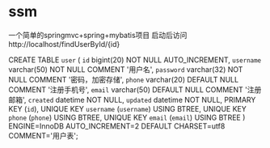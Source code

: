 # ssm
一个简单的springmvc+spring+mybatis项目
启动后访问http://localhost/findUserById/{id}

CREATE TABLE `user` (
  `id` bigint(20) NOT NULL AUTO_INCREMENT,
  `username` varchar(50) NOT NULL COMMENT '用户名',
  `password` varchar(32) NOT NULL COMMENT '密码，加密存储',
  `phone` varchar(20) DEFAULT NULL COMMENT '注册手机号',
  `email` varchar(50) DEFAULT NULL COMMENT '注册邮箱',
  `created` datetime NOT NULL,
  `updated` datetime NOT NULL,
  PRIMARY KEY (`id`),
  UNIQUE KEY `username` (`username`) USING BTREE,
  UNIQUE KEY `phone` (`phone`) USING BTREE,
  UNIQUE KEY `email` (`email`) USING BTREE
) ENGINE=InnoDB AUTO_INCREMENT=2 DEFAULT CHARSET=utf8 COMMENT='用户表';
